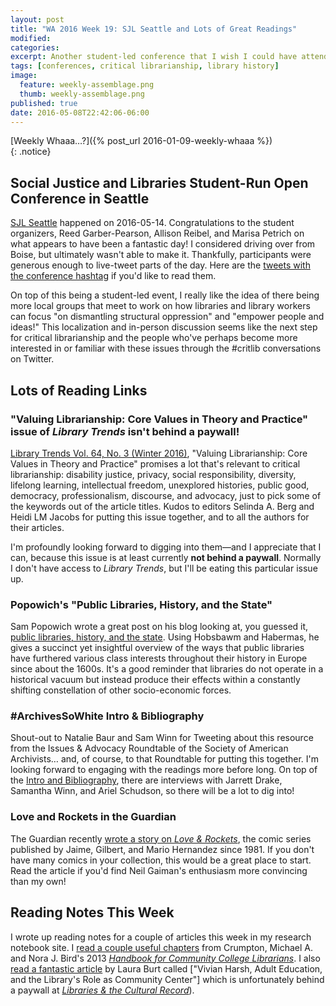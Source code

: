 ```yaml
---
layout: post
title: "WA 2016 Week 19: SJL Seattle and Lots of Great Readings"
modified:
categories: 
excerpt: Another student-led conference that I wish I could have attended, plus more readings related to critical librarianship than you could shake a hashtag at.
tags: [conferences, critical librarianship, library history]
image:
  feature: weekly-assemblage.png
  thumb: weekly-assemblage.png
published: true
date: 2016-05-08T22:42:06-06:00
---
```

  
[Weekly Whaaa…?]({% post_url 2016-01-09-weekly-whaaa %})  
{: .notice}  

## Social Justice and Libraries Student-Run Open Conference in Seattle  

[SJL Seattle](http://sjlseattle.org) happened on 2016-05-14. Congratulations to the student organizers, Reed Garber-Pearson, Allison Reibel, and Marisa Petrich on what appears to have been a fantastic day! I considered driving over from Boise, but ultimately wasn't able to make it. Thankfully, participants were generous enough to live-tweet parts of the day. Here are the [tweets with the conference hashtag](https://twitter.com/search?f=tweets&vertical=default&q=%23sjlseattle&src=typd) if you'd like to read them.  

On top of this being a student-led event, I really like the idea of there being more local groups that meet to work on how libraries and library workers can focus "on dismantling structural oppression" and "empower people and ideas!" This localization and in-person discussion seems like the next step for critical librarianship and the people who've perhaps become more interested in or familiar with these issues through the #critlib conversations on Twitter.   

## Lots of Reading Links  

### "Valuing Librarianship: Core Values in Theory and Practice" issue of _Library Trends_ isn't behind a paywall!   

[Library Trends Vol. 64, No. 3 (Winter 2016)](http://muse.jhu.edu/issue/33352), "Valuing Librarianship: Core Values in Theory and Practice" promises a lot that's relevant to critical librarianship: disability justice, privacy, social responsibility, diversity, lifelong learning, intellectual freedom, unexplored histories, public good, democracy, professionalism, discourse, and advocacy, just to pick some of the keywords out of the article titles. Kudos to editors Selinda A. Berg and Heidi LM Jacobs for putting this issue together, and to all the authors for their articles.   

I'm profoundly looking forward to digging into them—and I appreciate that I can, because this issue is at least currently __not behind a paywall__. Normally I don't have access to _Library Trends_, but I'll be eating this particular issue up.  

### Popowich's "Public Libraries, History, and the State"  

Sam Popowich wrote a great post on his blog looking at, you guessed it, [public libraries, history, and the state](http://redlibrarian.github.io/introduction/2016/05/10/public-libraries-history-state.html). Using Hobsbawm and Habermas, he gives a succinct yet insightful overview of the ways that public libraries have furthered various class interests throughout their history in Europe since about the 1600s. It's a good reminder that libraries do not operate in a historical vacuum but instead produce their effects within a constantly shifting constellation of other socio-economic forces.  

### #ArchivesSoWhite Intro & Bibliography   

Shout-out to Natalie Baur and Sam Winn for Tweeting about this resource from the Issues & Advocacy Roundtable of the Society of American Archivists… and, of course, to that Roundtable for putting this together. I'm looking forward to engaging with the readings more before long. On top of the [Intro and Bibliography](https://issuesandadvocacy.wordpress.com/2016/04/18/archivessowhite-intro-bibliography/), there are interviews with Jarrett Drake, Samantha Winn, and Ariel Schudson, so there will be a lot to dig into!    


### Love and Rockets in the Guardian   

The Guardian recently [wrote a story on _Love & Rockets_](http://www.theguardian.com/books/2016/may/10/theres-nothing-like-it-in-comics-how-love-and-rockets-broke-the-rules), the comic series published by Jaime, Gilbert, and Mario Hernandez since 1981. If you don't have many comics in your collection, this would be a great place to start. Read the article if you'd find Neil Gaiman's enthusiasm more convincing than my own!   

## Reading Notes This Week  

I wrote up reading notes for a couple of articles this week in my research notebook site. I [read a couple useful chapters]({{site.url}}/research-notebook/2016-05-11-crumpton-and-bird-handbook-for-community-college-librarians-2013/) from Crumpton, Michael A. and Nora J. Bird's 2013 [_Handbook for Community College Librarians_](http://www.worldcat.org/oclc/805057822). I also [read a fantastic article]({{site.url}}/research-notebook/2016-05-14-burt-vivian-harsh-adult-ed-librarys-role-as-community-center-2009/) by Laura Burt called ["Vivian Harsh, Adult Education, and the Library's Role as Community Center"] which is unfortunately behind a paywall at [_Libraries & the Cultural Record_](http://www.worldcat.org/oclc/5547063193)).      

